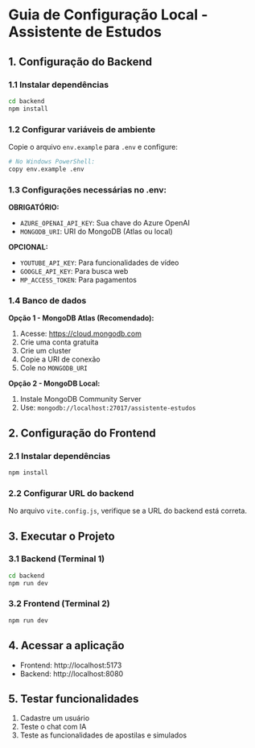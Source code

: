 # Guia de Configuração Local - Assistente de Estudos

## 1. Configuração do Backend

### 1.1 Instalar dependências
```bash
cd backend
npm install
```

### 1.2 Configurar variáveis de ambiente
Copie o arquivo `env.example` para `.env` e configure:

```bash
# No Windows PowerShell:
copy env.example .env
```

### 1.3 Configurações necessárias no .env:

**OBRIGATÓRIO:**
- `AZURE_OPENAI_API_KEY`: Sua chave do Azure OpenAI
- `MONGODB_URI`: URI do MongoDB (Atlas ou local)

**OPCIONAL:**
- `YOUTUBE_API_KEY`: Para funcionalidades de vídeo
- `GOOGLE_API_KEY`: Para busca web
- `MP_ACCESS_TOKEN`: Para pagamentos

### 1.4 Banco de dados
**Opção 1 - MongoDB Atlas (Recomendado):**
1. Acesse: https://cloud.mongodb.com
2. Crie uma conta gratuita
3. Crie um cluster
4. Copie a URI de conexão
5. Cole no `MONGODB_URI`

**Opção 2 - MongoDB Local:**
1. Instale MongoDB Community Server
2. Use: `mongodb://localhost:27017/assistente-estudos`

## 2. Configuração do Frontend

### 2.1 Instalar dependências
```bash
npm install
```

### 2.2 Configurar URL do backend
No arquivo `vite.config.js`, verifique se a URL do backend está correta.

## 3. Executar o Projeto

### 3.1 Backend (Terminal 1)
```bash
cd backend
npm run dev
```

### 3.2 Frontend (Terminal 2)
```bash
npm run dev
```

## 4. Acessar a aplicação
- Frontend: http://localhost:5173
- Backend: http://localhost:8080

## 5. Testar funcionalidades
1. Cadastre um usuário
2. Teste o chat com IA
3. Teste as funcionalidades de apostilas e simulados
